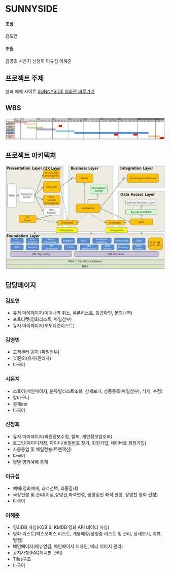 # SUNNYSIDE
#### 조장
김도연
#### 조원
김영민 
시은지
신정희
이규섭
이혜준


## 프로젝트 주제
영화 예매 사이트 [SUNNYSIDE 영화관 바로가기](http://ec2-13-209-5-35.ap-northeast-2.compute.amazonaws.com:8080/SUNNYSIDE_MYSQL/main/main.do)

## WBS
![WBS](https://github.com/HR-Kim/SUNNYSIDE3/blob/master/DOC/image/WBS.PNG)


## 프로젝트 아키텍처
![모바일컴포턴트아키텍처](https://github.com/HR-Kim/SUNNYSIDE3/blob/master/DOC/image/%EC%95%84%ED%82%A4%ED%85%8D%EC%B2%98.png?raw=true)


## 담당페이지
### 김도연
  - 유저 마이페이지(예매내역 취소, 쿠폰리스트, 등급확인, 문의내역)
  - 포토티켓(영화리스트, 파일첨부)
  - 유저 마이페이지(포토티켓리스트) 
  
### 김영민
  - 고객센터 공지 (파일첨부)
  - 1:1문의(유저/관리자)
  - 다국어

### 시은지
  - 스토어(메인페이지, 분류별리스트조회, 상세보기, 상품등록(파일첨부), 삭제, 수정)
  - 장바구니
  - 결제api
  - 다국어
  
### 신정희
  - 유저 마이페이지(회원정보수정, 탈퇴, 개인정보암호화)
  - 로그인(아이디저장, 아이디/비밀번호 찾기, 회원가입, 네이버로 회원가입)
  - 자동등업 및 메일전송(트랜잭션)
  - 다국어
  - 월별 영화예매 통계
  
### 이규섭 
  - 예매(영화예매, 좌석선택, 최종결제)
  - 극장편성 및 관리(지점,상영관,좌석편성, 상영중인 좌석 현황, 상영할 영화 편성)
  - 다국어

### 이혜준
  - 영화DB 파싱(KOBIS, KMDB 영화 API 데이터 파싱)
  - 영화 리스트(박스오피스 리스트, 개봉예정/상영중 리스트 및 관리, 상세보기, 리뷰, 별점)
  - 메인페이지(메뉴연결, 메인페이지 디자인, 베너 이미지 관리)
  - 공지사항(FAQ게시판 관리)
  - Tiles구조
  - 다국어

  
